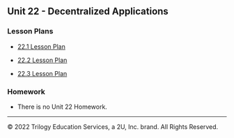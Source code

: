 ## Unit 22 - Decentralized Applications

### Lesson Plans

* [22.1 Lesson Plan](1/LessonPlan.md)

* [22.2 Lesson Plan](2/LessonPlan.md)

* [22.3 Lesson Plan](3/LessonPlan.md)

### Homework

* There is no Unit 22 Homework.

---

© 2022 Trilogy Education Services, a 2U, Inc. brand. All Rights Reserved.
